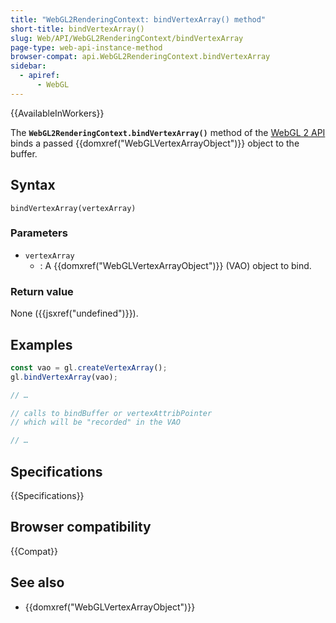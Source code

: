 ```yaml
---
title: "WebGL2RenderingContext: bindVertexArray() method"
short-title: bindVertexArray()
slug: Web/API/WebGL2RenderingContext/bindVertexArray
page-type: web-api-instance-method
browser-compat: api.WebGL2RenderingContext.bindVertexArray
sidebar:
  - apiref:
      - WebGL
---
```


{{AvailableInWorkers}}

The **`WebGL2RenderingContext.bindVertexArray()`** method of
the [WebGL 2 API](/en-US/docs/Web/API/WebGL_API) binds a
passed {{domxref("WebGLVertexArrayObject")}} object to the buffer.

## Syntax

```js-nolint
bindVertexArray(vertexArray)
```

### Parameters

- `vertexArray`
  - : A {{domxref("WebGLVertexArrayObject")}} (VAO) object to bind.

### Return value

None ({{jsxref("undefined")}}).

## Examples

```js
const vao = gl.createVertexArray();
gl.bindVertexArray(vao);

// …

// calls to bindBuffer or vertexAttribPointer
// which will be "recorded" in the VAO

// …
```

## Specifications

{{Specifications}}

## Browser compatibility

{{Compat}}

## See also

- {{domxref("WebGLVertexArrayObject")}}
